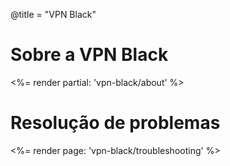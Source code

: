 @title = "VPN Black"

# Sobre a VPN Black

<%= render partial: 'vpn-black/about' %>

# Resolução de problemas

<%= render page: 'vpn-black/troubleshooting' %>
